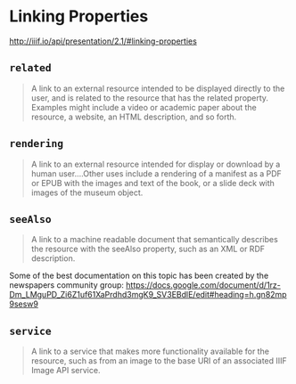 # Linking Properties

http://iiif.io/api/presentation/2.1/#linking-properties

<!-- #important:20 write linking properties section -->

## `related`

> A link to an external resource intended to be displayed directly to the user, and is related to the resource that has the related property. Examples might include a video or academic paper about the resource, a website, an HTML description, and so forth.

<!-- #todo:430 example of using related -->

## `rendering`

> A link to an external resource intended for display or download by a human user....Other uses include a rendering of a manifest as a PDF or EPUB with the images and text of the book, or a slide deck with images of the museum object.

<!-- #todo:440 example of using rendering -->

## `seeAlso`

> A link to a machine readable document that semantically describes the resource with the seeAlso property, such as an XML or RDF description.

<!-- Common ways that this is used is for... -->

Some of the best documentation on this topic has been created by the newspapers community group: https://docs.google.com/document/d/1rz-Dm_LMguPD_Zi6Z1uf61XaPrdhd3mgK9_SV3EBdlE/edit#heading=h.gn82mp9sesw9

<!-- #todo:410 example of seeAlso -->

<!-- #backlog:520 link to the Europeana schema.org study when that is published -->

## `service`

> A link to a service that makes more functionality available for the resource, such as from an image to the base URI of an associated IIIF Image API service.

<!-- #todo:420 example of service -->
